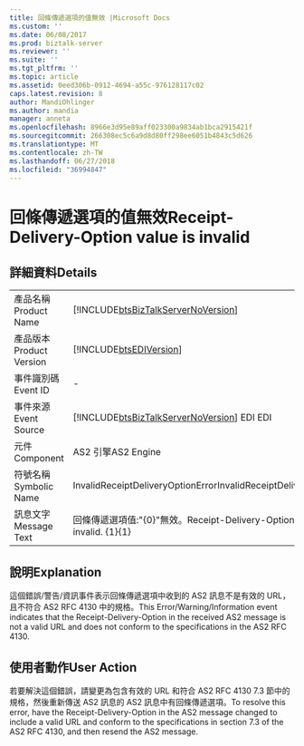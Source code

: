 ```yaml
---
title: 回條傳遞選項的值無效 |Microsoft Docs
ms.custom: ''
ms.date: 06/08/2017
ms.prod: biztalk-server
ms.reviewer: ''
ms.suite: ''
ms.tgt_pltfrm: ''
ms.topic: article
ms.assetid: 0eed306b-0912-4694-a55c-976128117c02
caps.latest.revision: 8
author: MandiOhlinger
ms.author: mandia
manager: anneta
ms.openlocfilehash: 8966e3d95e89aff023300a9834ab1bca2915421f
ms.sourcegitcommit: 266308ec5c6a9d8d80ff298ee6051b4843c5d626
ms.translationtype: MT
ms.contentlocale: zh-TW
ms.lasthandoff: 06/27/2018
ms.locfileid: "36994847"
---
```

# <a name="receipt-delivery-option-value-is-invalid"></a><span data-ttu-id="e765a-102">回條傳遞選項的值無效</span><span class="sxs-lookup"><span data-stu-id="e765a-102">Receipt-Delivery-Option value is invalid</span></span>
## <a name="details"></a><span data-ttu-id="e765a-103">詳細資料</span><span class="sxs-lookup"><span data-stu-id="e765a-103">Details</span></span>  
  
|                 |                                                                                        |
|-----------------|----------------------------------------------------------------------------------------|
|  <span data-ttu-id="e765a-104">產品名稱</span><span class="sxs-lookup"><span data-stu-id="e765a-104">Product Name</span></span>   |   [!INCLUDE[btsBizTalkServerNoVersion](../includes/btsbiztalkservernoversion-md.md)]   |
| <span data-ttu-id="e765a-105">產品版本</span><span class="sxs-lookup"><span data-stu-id="e765a-105">Product Version</span></span> |               [!INCLUDE[btsEDIVersion](../includes/btsediversion-md.md)]               |
|    <span data-ttu-id="e765a-106">事件識別碼</span><span class="sxs-lookup"><span data-stu-id="e765a-106">Event ID</span></span>     |                                           -                                            |
|  <span data-ttu-id="e765a-107">事件來源</span><span class="sxs-lookup"><span data-stu-id="e765a-107">Event Source</span></span>   | [!INCLUDE[btsBizTalkServerNoVersion](../includes/btsbiztalkservernoversion-md.md)]<span data-ttu-id="e765a-108"> EDI</span><span class="sxs-lookup"><span data-stu-id="e765a-108"> EDI</span></span> |
|    <span data-ttu-id="e765a-109">元件</span><span class="sxs-lookup"><span data-stu-id="e765a-109">Component</span></span>    |                                       <span data-ttu-id="e765a-110">AS2 引擎</span><span class="sxs-lookup"><span data-stu-id="e765a-110">AS2 Engine</span></span>                                       |
|  <span data-ttu-id="e765a-111">符號名稱</span><span class="sxs-lookup"><span data-stu-id="e765a-111">Symbolic Name</span></span>  |                           <span data-ttu-id="e765a-112">InvalidReceiptDeliveryOptionError</span><span class="sxs-lookup"><span data-stu-id="e765a-112">InvalidReceiptDeliveryOptionError</span></span>                            |
|  <span data-ttu-id="e765a-113">訊息文字</span><span class="sxs-lookup"><span data-stu-id="e765a-113">Message Text</span></span>   |                 <span data-ttu-id="e765a-114">回條傳遞選項值:"{0}"無效。</span><span class="sxs-lookup"><span data-stu-id="e765a-114">Receipt-Delivery-Option value: "{0}" is invalid.</span></span>  <span data-ttu-id="e765a-115">{1}</span><span class="sxs-lookup"><span data-stu-id="e765a-115">{1}</span></span>                  |
  
## <a name="explanation"></a><span data-ttu-id="e765a-116">說明</span><span class="sxs-lookup"><span data-stu-id="e765a-116">Explanation</span></span>  
 <span data-ttu-id="e765a-117">這個錯誤/警告/資訊事件表示回條傳遞選項中收到的 AS2 訊息不是有效的 URL，且不符合 AS2 RFC 4130 中的規格。</span><span class="sxs-lookup"><span data-stu-id="e765a-117">This Error/Warning/Information event indicates that the Receipt-Delivery-Option in the received AS2 message is not a valid URL and does not conform to the specifications in the AS2 RFC 4130.</span></span>  
  
## <a name="user-action"></a><span data-ttu-id="e765a-118">使用者動作</span><span class="sxs-lookup"><span data-stu-id="e765a-118">User Action</span></span>  
 <span data-ttu-id="e765a-119">若要解決這個錯誤，請變更為包含有效的 URL 和符合 AS2 RFC 4130 7.3 節中的規格，然後重新傳送 AS2 訊息的 AS2 訊息中有回條傳遞選項。</span><span class="sxs-lookup"><span data-stu-id="e765a-119">To resolve this error, have the Receipt-Delivery-Option in the AS2 message changed to include a valid URL and conform to the specifications in section 7.3 of the AS2 RFC 4130, and then resend the AS2 message.</span></span>